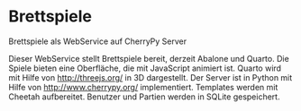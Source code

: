 # Brettspiele

Brettspiele als WebService auf CherryPy Server

Dieser WebService stellt Brettspiele bereit, derzeit Abalone und Quarto.
Die Spiele bieten eine Oberfläche, die mit JavaScript animiert ist. Quarto wird mit
Hilfe von http://threejs.org/ in 3D dargestellt.
Der Server ist in Python mit Hilfe von http://www.cherrypy.org/ implementiert. 
Templates werden mit Cheetah aufbereitet.
Benutzer und Partien werden in SQLite gespeichert.
